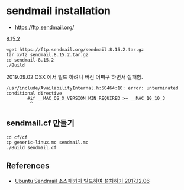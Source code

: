 # sendmail installation

* https://ftp.sendmail.org/

8.15.2
```
wget https://ftp.sendmail.org/sendmail.8.15.2.tar.gz
tar xvfz sendmail.8.15.2.tar.gz
cd sendmail-8.15.2
./Build

```

2019.09.02 OSX 에서 빌드 하려니 버전 어쩌구 하면서 실패함.
```
/usr/include/AvailabilityInternal.h:50464:10: error: unterminated conditional directive
        #if __MAC_OS_X_VERSION_MIN_REQUIRED >= __MAC_10_10_3
         ^
```

## sendmail.cf 만들기
```
cd cf/cf
cp generic-linux.mc sendmail.mc
./Build sendmail.cf
```

## References
* [Ubuntu Sendmail 소스패키지 빌드하여 설치하기 2017.12.06](https://hit-it-sum.tistory.com/19)